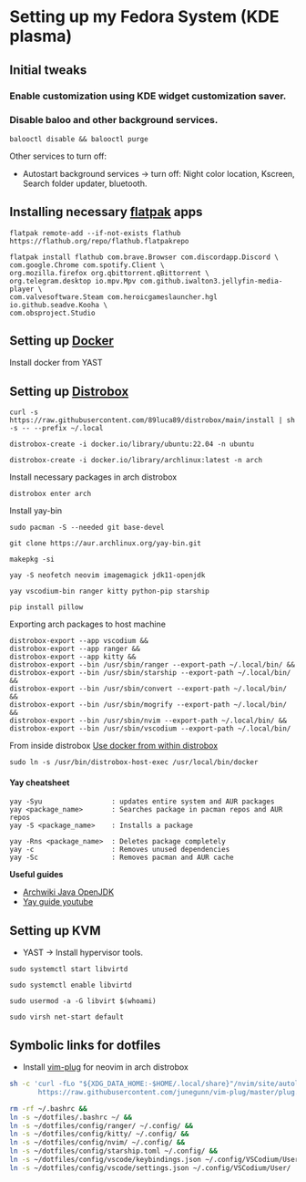 # Setting up my Fedora System (KDE plasma)

## Initial tweaks

### Enable customization using KDE widget customization saver.

### Disable baloo and other background services.
```
balooctl disable && balooctl purge
```

Other services to turn off:
- Autostart background services -> turn off: Night color location, Kscreen, Search folder updater, bluetooth.

## Installing necessary [flatpak](https://flatpak.org/setup/Fedora) apps
```
flatpak remote-add --if-not-exists flathub https://flathub.org/repo/flathub.flatpakrepo
```

```
flatpak install flathub com.brave.Browser com.discordapp.Discord \
com.google.Chrome com.spotify.Client \
org.mozilla.firefox org.qbittorrent.qBittorrent \
org.telegram.desktop io.mpv.Mpv com.github.iwalton3.jellyfin-media-player \
com.valvesoftware.Steam com.heroicgameslauncher.hgl io.github.seadve.Kooha \
com.obsproject.Studio 
```

## Setting up [Docker](https://docs.docker.com/engine/install/fedora/)

Install docker from YAST

## Setting up [Distrobox](https://github.com/89luca89/distrobox) 
```
curl -s https://raw.githubusercontent.com/89luca89/distrobox/main/install | sh -s -- --prefix ~/.local
```

```
distrobox-create -i docker.io/library/ubuntu:22.04 -n ubuntu
```

```
distrobox-create -i docker.io/library/archlinux:latest -n arch
```

Install necessary packages in arch distrobox
```
distrobox enter arch
```

Install yay-bin
```
sudo pacman -S --needed git base-devel
```
```
git clone https://aur.archlinux.org/yay-bin.git
```
```
makepkg -si
```
```
yay -S neofetch neovim imagemagick jdk11-openjdk
```
```
yay vscodium-bin ranger kitty python-pip starship
```
```
pip install pillow
```

Exporting arch packages to host machine
```
distrobox-export --app vscodium &&
distrobox-export --app ranger &&
distrobox-export --app kitty &&
distrobox-export --bin /usr/sbin/ranger --export-path ~/.local/bin/ &&
distrobox-export --bin /usr/sbin/starship --export-path ~/.local/bin/ &&
distrobox-export --bin /usr/sbin/convert --export-path ~/.local/bin/ &&
distrobox-export --bin /usr/sbin/mogrify --export-path ~/.local/bin/ &&
distrobox-export --bin /usr/sbin/nvim --export-path ~/.local/bin/ &&
distrobox-export --bin /usr/sbin/vscodium --export-path ~/.local/bin/
```

From inside distrobox [Use docker from within distrobox](https://github.com/89luca89/distrobox/blob/main/docs/useful_tips.md#using-podman-or-docker-inside-a-distrobox)
```
sudo ln -s /usr/bin/distrobox-host-exec /usr/local/bin/docker
```

#### Yay cheatsheet
```
yay -Syu                 : updates entire system and AUR packages
yay <package_name>       : Searches package in pacman repos and AUR repos
yay -S <package_name>    : Installs a package

yay -Rns <package_name>  : Deletes package completely
yay -c                   : Removes unused dependencies
yay -Sc                  : Removes pacman and AUR cache
```

**Useful guides**
- [Archwiki Java OpenJDK](https://wiki.archlinux.org/title/java)
- [Yay guide youtube](https://youtu.be/NzNuFN9hqjI)


## Setting up KVM 

- YAST -> Install hypervisor tools.

```
sudo systemctl start libvirtd
```
```
sudo systemctl enable libvirtd
```
```
sudo usermod -a -G libvirt $(whoami)
```
```
sudo virsh net-start default
```

## Symbolic links for dotfiles

- Install [vim-plug](https://github.com/junegunn/vim-plug) for neovim in arch distrobox

```bash
sh -c 'curl -fLo "${XDG_DATA_HOME:-$HOME/.local/share}"/nvim/site/autoload/plug.vim --create-dirs \
       https://raw.githubusercontent.com/junegunn/vim-plug/master/plug.vim'
```

```bash
rm -rf ~/.bashrc &&
ln -s ~/dotfiles/.bashrc ~/ &&
ln -s ~/dotfiles/config/ranger/ ~/.config/ &&
ln -s ~/dotfiles/config/kitty/ ~/.config/ &&
ln -s ~/dotfiles/config/nvim/ ~/.config/ &&
ln -s ~/dotfiles/config/starship.toml ~/.config/ &&
ln -s ~/dotfiles/config/vscode/keybindings.json ~/.config/VSCodium/User/ &&
ln -s ~/dotfiles/config/vscode/settings.json ~/.config/VSCodium/User/ 
```
